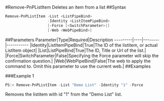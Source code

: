 #Remove-PnPListItem
Deletes an item from a list
##Syntax
```powershell
Remove-PnPListItem -List <ListPipeBind>
                   -Identity <ListItemPipeBind>
                   [-Force [<SwitchParameter>]]
                   [-Web <WebPipeBind>]
```


##Parameters
Parameter|Type|Required|Description
---------|----|--------|-----------
|Identity|ListItemPipeBind|True|The ID of the listitem, or actual ListItem object|
|List|ListPipeBind|True|The ID, Title or Url of the list.|
|Force|SwitchParameter|False|Specifying the Force parameter will skip the confirmation question.|
|Web|WebPipeBind|False|The web to apply the command to. Omit this parameter to use the current web.|
##Examples

###Example 1
```powershell
PS:> Remove-PnPListItem -List "Demo List" -Identity "1" -Force
```
Removes the listitem with id "1" from the "Demo List" list.
